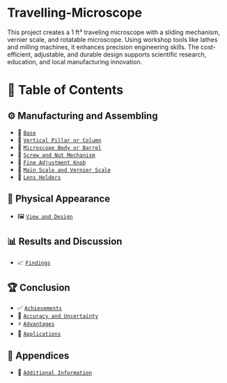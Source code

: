 # Travelling-Microscope 
This project creates a 1 ft³ traveling microscope with a sliding mechanism, vernier scale, and rotatable microscope. Using workshop tools like lathes and milling machines, it enhances precision engineering skills. The cost-efficient, adjustable, and durable design supports scientific research, education, and local manufacturing innovation.

# 📌 Table of Contents  

## ⚙️ Manufacturing and Assembling  
- 🔹 [`Base`](#base)  
- 🔹 [`Vertical Pillar or Column`](#vertical-pillar-or-column)  
- 🔹 [`Microscope Body or Barrel`](#microscope-body-or-barrel)  
- 🔹 [`Screw and Nut Mechanism`](#screw-and-nut-mechanism)  
- 🔹 [`Fine Adjustment Knob`](#fine-adjustment-knob)  
- 🔹 [`Main Scale and Vernier Scale`](#main-scale-and-vernier-scale)  
- 🔹 [`Lens Holders`](#lens-holders)  

## 🎨 Physical Appearance  
- 🖼️ [`View and Design`](#physical-appearance)  

## 📊 Results and Discussion  
- 📈 [`Findings`](#results-and-discussion)  

## 🏆 Conclusion  
- ✅ [`Achievements`](#achievements)  
- 📏 [`Accuracy and Uncertainty`](#accuracy-and-uncertainty)  
- ⚡ [`Advantages`](#advantages)  
- 🎯 [`Applications`](#applications)  


## 📎 Appendices  
- 📂 [`Additional Information`](#appendices)  

